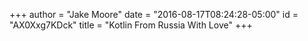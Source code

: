 +++
author = "Jake Moore"
date = "2016-08-17T08:24:28-05:00"
id = "AX0Xxg7KDck"
title = "Kotlin From Russia With Love"
+++


